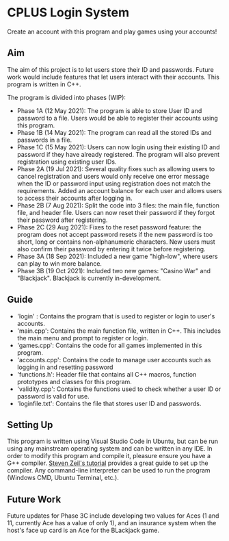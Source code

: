 # CPLUS Login System
Create an account with this program and play games using your accounts!
## Aim
The aim of this project is to let users store their ID and passwords. Future work would include features that let users interact with their accounts. This program is written in C++.

The program is divided into phases (WIP):
* Phase 1A (12 May 2021): The program is able to store User ID and password to a file. Users would be able to register their accounts using this program.
* Phase 1B (14 May 2021): The program can read all the stored IDs and passwords in a file.
* Phase 1C (15 May 2021): Users can now login using their existing ID and password if they have already registered. The program will also prevent registration using existing user IDs.
* Phase 2A (19 Jul 2021): Several quality fixes such as allowing users to cancel registration and users would only receive one error message when the ID or password input using registration does not match the requirements. Added an account balance for each user and allows users to access their accounts after logging in. 
* Phase 2B (7 Aug 2021): Split the code into 3 files: the main file, function file, and header file. Users can now reset their password if they forgot their password after registering.
* Phase 2C (29 Aug 2021): Fixes to the reset password feature: the program does not accept password resets if the new password is too short, long or contains non-alphanumeric characters. New users must also confirm their password by entering it twice before registering.
* Phase 3A (18 Sep 2021): Included a new game "high-low", where users can play to win more balance. 
* Phase 3B (19 Oct 2021): Included two new games: "Casino War" and "Blackjack". Blackjack is currently in-development.

## Guide
* 'login' : Contains the program that is used to register or login to user's accounts.
* 'main.cpp': Contains the main function file, written in C++. This includes the main menu and prompt to register or login.
* 'games.cpp': Contains the code for all games implemented in this program.
* 'accounts.cpp': Contains the code to manage user accounts such as logging in and resetting password
* 'functions.h': Header file that contains all C++ macros, function prototypes and classes for this program.
* 'validity.cpp': Contains the functions used to check whether a user ID or password is valid for use.
* 'loginfile.txt': Contains the file that stores user ID and passwords. 

## Setting Up
This program is written using Visual Studio Code in Ubuntu, but can be run using any mainstream operating system and can be written in any IDE. 
In order to modify this program and compile it, pleasure ensure you have a G++ compiler. [Steven Zeil's tutorial](https://www.cs.odu.edu/~zeil/cs250PreTest/latest/Public/installingACompiler/) provides a great guide to set up the compiler.
Any command-line interpreter can be used to run the program (Windows CMD, Ubuntu Terminal, etc.).

## Future Work
Future updates for Phase 3C include developing two values for Aces (1 and 11, currently Ace has a value of only 1), and an insurance system when the host's face up card is an Ace for the BLackjack game.

